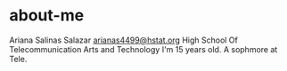 # about-me
Ariana Salinas Salazar 
arianas4499@hstat.org
High School Of Telecommunication Arts and Technology 
I'm 15 years old. A sophmore at Tele. 
